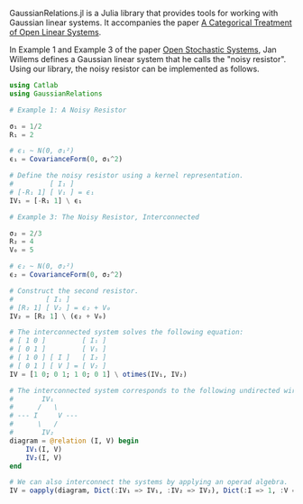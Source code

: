GaussianRelations.jl is a Julia library that provides tools for working with Gaussian linear systems. It accompanies the paper [A Categorical Treatment of Open Linear Systems](https://arxiv.org/abs/2403.03934).

In Example 1 and Example 3 of the paper [Open Stochastic Systems](https://ieeexplore.ieee.org/abstract/document/6255764), Jan Willems defines a Gaussian linear system that he calls the "noisy resistor". Using our library, the noisy resistor can be implemented as follows.

```julia
using Catlab
using GaussianRelations

# Example 1: A Noisy Resistor

σ₁ = 1/2
R₁ = 2

# ϵ₁ ~ N(0, σ₁²)
ϵ₁ = CovarianceForm(0, σ₁^2)

# Define the noisy resistor using a kernel representation.
#         [ I₁ ]
# [-R₁ 1] [ V₁ ] = ϵ₁
IV₁ = [-R₁ 1] \ ϵ₁

# Example 3: The Noisy Resistor, Interconnected

σ₂ = 2/3
R₂ = 4
V₀ = 5

# ϵ₂ ~ N(0, σ₂²)
ϵ₂ = CovarianceForm(0, σ₂^2)

# Construct the second resistor.
#        [ I₁ ]
# [R₂ 1] [ V₂ ] = ϵ₂ + V₀
IV₂ = [R₂ 1] \ (ϵ₂ + V₀)

# The interconnected system solves the following equation:
# [ 1 0 ]         [ I₁ ]
# [ 0 1 ]         [ V₁ ]
# [ 1 0 ] [ I ]   [ I₂ ]
# [ 0 1 ] [ V ] = [ V₂ ]
IV = [1 0; 0 1; 1 0; 0 1] \ otimes(IV₁, IV₂)

# The interconnected system corresponds to the following undirected wiring diagram.
#       IV₁
#      /   \
# --- I     V ---
#      \   /
#       IV₂
diagram = @relation (I, V) begin
    IV₁(I, V)
    IV₂(I, V)
end

# We can also interconnect the systems by applying an operad algebra.
IV = oapply(diagram, Dict(:IV₁ => IV₁, :IV₂ => IV₂), Dict(:I => 1, :V => 1))
```
